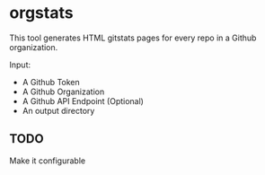 # orgstats
This tool generates HTML gitstats pages for every repo in a Github organization.

Input:
* A Github Token
* A Github Organization
* A Github API Endpoint (Optional)
* An output directory

## TODO
Make it configurable
